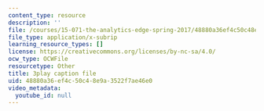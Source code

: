 ```yaml
---
content_type: resource
description: ''
file: /courses/15-071-the-analytics-edge-spring-2017/48880a36ef4c50c48e9a3522f7ae46e0_JvtqThS69bw.vtt
file_type: application/x-subrip
learning_resource_types: []
license: https://creativecommons.org/licenses/by-nc-sa/4.0/
ocw_type: OCWFile
resourcetype: Other
title: 3play caption file
uid: 48880a36-ef4c-50c4-8e9a-3522f7ae46e0
video_metadata:
  youtube_id: null
---
```


